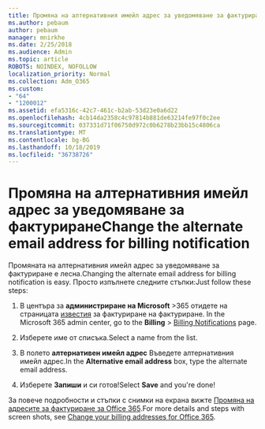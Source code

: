 ```yaml
---
title: Промяна на алтернативния имейл адрес за уведомяване за фактуриране
ms.author: pebaum
author: pebaum
manager: mnirkhe
ms.date: 2/25/2018
ms.audience: Admin
ms.topic: article
ROBOTS: NOINDEX, NOFOLLOW
localization_priority: Normal
ms.collection: Adm_O365
ms.custom:
- "64"
- "1200012"
ms.assetid: efa5316c-42c7-461c-b2ab-53d23e0a6d22
ms.openlocfilehash: 4cb14da2358c4c97814b881de63214fe97f0c2ee
ms.sourcegitcommit: 037331d71f06750d972c0b6278b23bb15c4806ca
ms.translationtype: MT
ms.contentlocale: bg-BG
ms.lasthandoff: 10/18/2019
ms.locfileid: "36738726"
---
```

# <a name="change-the-alternate-email-address-for-billing-notification"></a><span data-ttu-id="a5128-102">Промяна на алтернативния имейл адрес за уведомяване за фактуриране</span><span class="sxs-lookup"><span data-stu-id="a5128-102">Change the alternate email address for billing notification</span></span>

<span data-ttu-id="a5128-103">Промяната на алтернативния имейл адрес за уведомяване за фактуриране е лесна.</span><span class="sxs-lookup"><span data-stu-id="a5128-103">Changing the alternate email address for billing notification is easy.</span></span> <span data-ttu-id="a5128-104">Просто изпълнете следните стъпки:</span><span class="sxs-lookup"><span data-stu-id="a5128-104">Just follow these steps:</span></span>
  
1. <span data-ttu-id="a5128-105">В центъра за **администриране на Microsoft** \>365 отидете на страницата [известия](https://go.microsoft.com/fwlink/p/?linkid=853212) за фактуриране на фактуриране.  </span><span class="sxs-lookup"><span data-stu-id="a5128-105">In the Microsoft 365 admin center, go to the **Billing** \>  [Billing Notifications](https://go.microsoft.com/fwlink/p/?linkid=853212) page.</span></span>

2. <span data-ttu-id="a5128-106">Изберете име от списъка.</span><span class="sxs-lookup"><span data-stu-id="a5128-106">Select a name from the list.</span></span>

3. <span data-ttu-id="a5128-107">В полето **алтернативен имейл адрес** Въведете алтернативния имейл адрес.</span><span class="sxs-lookup"><span data-stu-id="a5128-107">In the **Alternative email address** box, type the alternate email address.</span></span>

4. <span data-ttu-id="a5128-108">Изберете **Запиши** и си готов!</span><span class="sxs-lookup"><span data-stu-id="a5128-108">Select **Save** and you're done!</span></span>

<span data-ttu-id="a5128-109">За повече подробности и стъпки с снимки на екрана вижте [Промяна на адресите за фактуриране за Office 365](https://docs.microsoft.com/office365/admin/subscriptions-and-billing/change-your-billing-addresses).</span><span class="sxs-lookup"><span data-stu-id="a5128-109">For more details and steps with screen shots, see [Change your billing addresses for Office 365](https://docs.microsoft.com/office365/admin/subscriptions-and-billing/change-your-billing-addresses).</span></span>
  